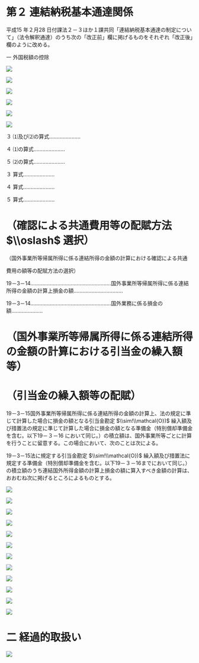 # 第２ 連結納税基本通達関係

平成15 年２月28 日付課法２－３ほか１課共同「連結納税基本通達の制定について」（法令解釈通達）のうち次の「改正前」欄に掲げるものをそれぞれ「改正後」欄のように改める。

一 外国税額の控除

![](https://www.nta.go.jp/tmp/5e790071-e705-43a9-9adc-d4096ec94bc8/images/d9eb525db9a433ed5e5904bbf35be4a27dbaad597583282b2fdcf1e2928d19a3.jpg)

![](https://www.nta.go.jp/tmp/5e790071-e705-43a9-9adc-d4096ec94bc8/images/09b972ba3f1c47984b07d209e0931644084a96d3bc8ec59809bedc3d1fa7c27f.jpg)

![](https://www.nta.go.jp/tmp/5e790071-e705-43a9-9adc-d4096ec94bc8/images/889c13e6bb62cb404012eaf2c60af2cdc489be3101ead7d822e247b2b07aefcb.jpg)

![](https://www.nta.go.jp/tmp/5e790071-e705-43a9-9adc-d4096ec94bc8/images/f43ba18e65d61e0adff4a49e76d2183c54f6b2b10fdab821a15155e2d35e22c3.jpg)

![](https://www.nta.go.jp/tmp/5e790071-e705-43a9-9adc-d4096ec94bc8/images/80d9d89098d434418c0a1fc16b004627ec756f883be5cb29f4f57c8f3e398c2b.jpg)

![](https://www.nta.go.jp/tmp/5e790071-e705-43a9-9adc-d4096ec94bc8/images/6091d09c726364c226ad766a335843e1144ad2edb0398cece2b55ecb53e9aa5e.jpg)

３ ⑴及び⑵の算式…………………

４ ⑴の算式…………………

５ ⑵の算式…………………

３ 算式…………………

４ 算式…………………

５ 算式…………………

# （確認による共通費用等の配賦方法 $\\oslash$ 選択）

（国外事業所等帰属所得に係る連結所得の金額の計算における確認による共通

費用の額等の配賦方法の選択）

19－3－14………………………………………………国外事業所等帰属所得に係る連結所得の金額の計算上損金の額……………………………

19－3－14………………………………………………国外業務に係る損金の額…………………

# （国外事業所等帰属所得に係る連結所得の金額の計算における引当金の繰入額等）

# （引当金の繰入額等の配賦）

19－3－15国外事業所等帰属所得に係る連結所得の金額の計算上、法の規定に準じて計算した場合に損金の額となる引当金勘定 $\\sim!\\mathcal{O})$ 繰入額及び措置法の規定に準じて計算した場合に損金の額となる準備金（特別償却準備金を含む。以下19－３－16 において同じ。）の積立額は、国外事業所等ごとに計算を行うことに留意する。この場合において、次のことは次による。

19－3－15法に規定する引当金勘定 $\\sim!\\mathcal{O})$ 繰入額及び措置法に規定する準備金（特別償却準備金を含む。以下19－３－16までにおいて同じ。）の積立額のうち連結国外所得金額の計算上損金の額に算入すべき金額の計算は、おおむね次に掲げるところによるものとする。

![](https://www.nta.go.jp/tmp/5e790071-e705-43a9-9adc-d4096ec94bc8/images/3943c8c0054baf88e0aa3a9827f21b0d3ec50895dff19954387316aef852839f.jpg)

![](https://www.nta.go.jp/tmp/5e790071-e705-43a9-9adc-d4096ec94bc8/images/eb74884815cf672e1722778e06ccf949bb04174d24b94a57490d8464f05e96e6.jpg)

![](https://www.nta.go.jp/tmp/5e790071-e705-43a9-9adc-d4096ec94bc8/images/232f42f726a22e0f640283a41aebf824cb72c6a30aedefbcd9b1a0f3eddc2900.jpg)

![](https://www.nta.go.jp/tmp/5e790071-e705-43a9-9adc-d4096ec94bc8/images/e459d16b6e6a745708d2b4e9e319e021e3b6e7af10e15858b41d8347da86ad32.jpg)

![](https://www.nta.go.jp/tmp/5e790071-e705-43a9-9adc-d4096ec94bc8/images/45e9e9e497644c9934053a26247eb57964a8a2e0bfa957841fe4b9736b6f24cd.jpg)

![](https://www.nta.go.jp/tmp/5e790071-e705-43a9-9adc-d4096ec94bc8/images/0fa4b31c50a575a9cbb0b533d794fb2d9b1f3fd434b9097f7cae87341614653e.jpg)

![](https://www.nta.go.jp/tmp/5e790071-e705-43a9-9adc-d4096ec94bc8/images/9e5d1e600a06b353cb1a0316331b0a268e775c42fe4100a34d964a179704b31b.jpg)

![](https://www.nta.go.jp/tmp/5e790071-e705-43a9-9adc-d4096ec94bc8/images/7e0d3b10a097068dda50776fc99eda2d25e0be03309866145738a20e3e21fe46.jpg)

![](https://www.nta.go.jp/tmp/5e790071-e705-43a9-9adc-d4096ec94bc8/images/353cdad8920cd21031f6eebb51ab13338fcaa8cb7d0bb9d1eed3af763bf4ddfe.jpg)

![](https://www.nta.go.jp/tmp/5e790071-e705-43a9-9adc-d4096ec94bc8/images/a144f49e641530cd2546e1f76932be98048f47096f45230256b2c3e53fb4b405.jpg)

![](https://www.nta.go.jp/tmp/5e790071-e705-43a9-9adc-d4096ec94bc8/images/f956ed3f17e62cf167ad38279c5aa2c19731256d49572054c131af015f17e233.jpg)

![](https://www.nta.go.jp/tmp/5e790071-e705-43a9-9adc-d4096ec94bc8/images/7b12ac5bb670ab3ad8395fc36bbd97e9cd1b7e76552e668541241819428de650.jpg)

# 二 経過的取扱い

![](https://www.nta.go.jp/tmp/5e790071-e705-43a9-9adc-d4096ec94bc8/images/700b290ec2ca38e32bab437ed6803f8fa9b8c4e5a7e5e122e733de8e89a8396f.jpg)